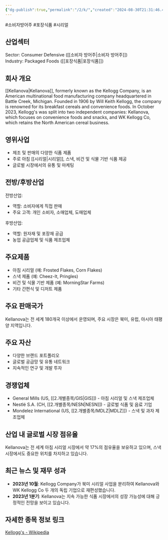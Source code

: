 ```yaml
---
{"dg-publish":true,"permalink":"/2/k/","created":"2024-08-30T21:31:46.433+09:00","updated":"2025-06-03T20:05:59.706+09:00"}
---
```


#소비자방어주 #포장식품 #시리얼

## 산업섹터

Sector: Consumer Defensive ([[소비자 방어주\|소비자 방어주]])  
Industry: Packaged Foods ([[포장식품\|포장식품]])

## 회사 개요

[[Kellanova\|Kellanova]], formerly known as the Kellogg Company, is an American multinational food manufacturing company headquartered in Battle Creek, Michigan. Founded in 1906 by Will Keith Kellogg, the company is renowned for its breakfast cereals and convenience foods. In October 2023, Kellogg's was split into two independent companies: Kellanova, which focuses on convenience foods and snacks, and WK Kellogg Co, which retains the North American cereal business.

## 영위사업

- 제조 및 판매의 다양한 식품 제품
- 주로 아침 [[시리얼\|시리얼]], 스낵, 비건 및 식물 기반 식품 제공
- 글로벌 시장에서의 유통 및 마케팅

## 전방/후방산업

전방산업:

- 역할: 소비자에게 직접 판매
- 주요 고객: 개인 소비자, 소매업체, 도매업체

후방산업:

- 역할: 원자재 및 포장재 공급
- 농업 공급업체 및 식품 제조업체

## 주요제품

- 아침 시리얼 (예: Frosted Flakes, Corn Flakes)
- 스낵 제품 (예: Cheez-It, Pringles)
- 비건 및 식물 기반 제품 (예: MorningStar Farms)
- 기타 간편식 및 디저트 제품

## 주요 판매국가

Kellanova는 전 세계 180개국 이상에서 운영되며, 주요 시장은 북미, 유럽, 아시아 태평양 지역입니다.

## 주요 자산

- 다양한 브랜드 포트폴리오
- 글로벌 공급망 및 유통 네트워크
- 지속적인 연구 및 개발 투자

## 경쟁업체

- General Mills (US, [[2.개별종목/GIS\|GIS]]) - 아침 시리얼 및 스낵 제조업체
- Nestlé S.A. (CH, [[2.개별종목/NESN\|NESN]]) - 글로벌 식품 및 음료 기업
- Mondelez International (US, [[2.개별종목/MDLZ\|MDLZ]]) - 스낵 및 과자 제조업체

## 산업 내 글로벌 시장 점유율

Kellanova는 전 세계 아침 시리얼 시장에서 약 17%의 점유율을 보유하고 있으며, 스낵 시장에서도 중요한 위치를 차지하고 있습니다.

## 최근 뉴스 및 재무 성과

- **2023년 10월**: Kellogg Company가 북미 시리얼 사업을 분리하여 Kellanova와 WK Kellogg Co 두 개의 독립 기업으로 재편성했습니다.
- **2023년 1분기**: Kellanova는 지속 가능한 식품 시장에서의 성장 가능성에 대해 긍정적인 전망을 보이고 있습니다.

## 자세한 종목 정보 링크

[Kellogg's - Wikipedia](https://en.wikipedia.org/wiki/Kellogg%27s)
